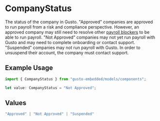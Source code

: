 # CompanyStatus

The status of the company in Gusto. "Approved" companies are approved to run payroll from a risk and compliance perspective. However, an approved company may still need to resolve other [payroll blockers](https://docs.gusto.com/embedded-payroll/docs/payroll-blockers) to be able to run payroll. "Not Approved" companies may not yet run payroll with Gusto and may need to complete onboarding or contact support. "Suspended" companies may not run payroll with Gusto. In order to unsuspend their account, the company must contact support.

## Example Usage

```typescript
import { CompanyStatus } from "gusto-embedded/models/components";

let value: CompanyStatus = "Not Approved";
```

## Values

```typescript
"Approved" | "Not Approved" | "Suspended"
```